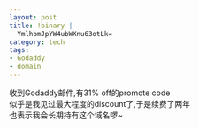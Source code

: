 ```yaml
--- 
layout: post
title: !binary |
  YmlhbmJpYW4ubWXnu63otLk=
category: tech
tags: 
- Godaddy
- domain
---
```

收到Godaddy邮件,有31% off的promote code  
似乎是我见过最大程度的discount了,于是续费了两年  
也表示我会长期持有这个域名啰~
